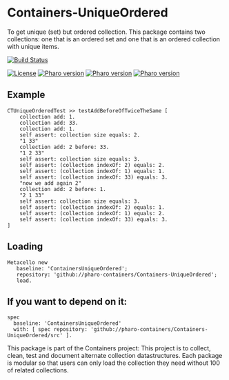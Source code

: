 # Containers-UniqueOrdered
To get unique (set) but ordered collection.
This package contains two collections: one that is an ordered set and one that is an ordered collection with unique items. 


[![Build Status](https://travis-ci.com/pharo-containers/Containers-UniqueOrdered.svg?branch=master)](https://travis-ci.com/pharo-containers/Containers-UniqueOrdered)

[![License](https://img.shields.io/badge/license-MIT-blue.svg)](https://raw.githubusercontent.com/PolyMathOrg/DataFrame/master/LICENSE)
[![Pharo version](https://img.shields.io/badge/Pharo-6.1-%23aac9ff.svg)](https://pharo.org/download)
[![Pharo version](https://img.shields.io/badge/Pharo-7.0-%23aac9ff.svg)](https://pharo.org/download)
[![Pharo version](https://img.shields.io/badge/Pharo-8.0-%23aac9ff.svg)](https://pharo.org/download)

## Example 

```
CTUniqueOrderedTest >> testAddBeforeOfTwiceTheSame [
	collection add: 1.
	collection add: 33.
	collection add: 1.
	self assert: collection size equals: 2. 
	"1 33"
	collection add: 2 before: 33.
	"1 2 33"
	self assert: collection size equals: 3. 
	self assert: (collection indexOf: 2) equals: 2.
	self assert: (collection indexOf: 1) equals: 1.
	self assert: (collection indexOf: 33) equals: 3.
	"now we add again 2"
	collection add: 2 before: 1.
	"2 1 33"
	self assert: collection size equals: 3. 
	self assert: (collection indexOf: 2) equals: 1.
	self assert: (collection indexOf: 1) equals: 2.
	self assert: (collection indexOf: 33) equals: 3.
]
```
## Loading
```
Metacello new
   baseline: 'ContainersUniqueOrdered';
   repository: 'github://pharo-containers/Containers-UniqueOrdered';
   load.
 ```
 
 ## If you want to depend on it:
 ```
 spec 
   baseline: 'ContainersUniqueOrdered' 
   with: [ spec repository: 'github://pharo-containers/Containers-UniqueOrdered/src' ].
 ```


This package is part of the Containers project: This project is to collect, clean, test and document alternate collection datastructures. 
Each package is modular so that users can only load the collection they need without 100 of related collections.
